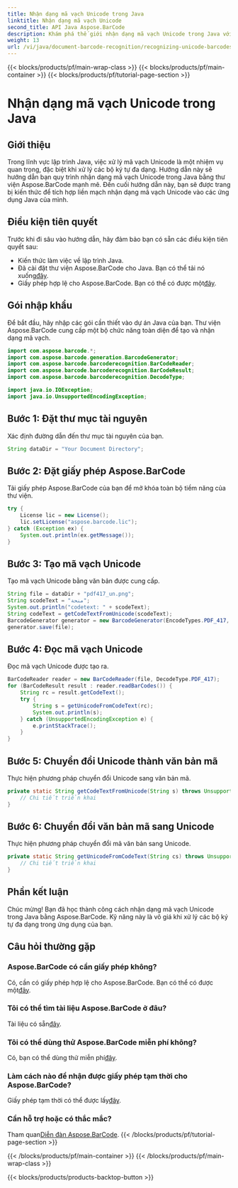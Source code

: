 ```yaml
---
title: Nhận dạng mã vạch Unicode trong Java
linktitle: Nhận dạng mã vạch Unicode
second_title: API Java Aspose.BarCode
description: Khám phá thế giới nhận dạng mã vạch Unicode trong Java với Aspose.BarCode. Hãy làm theo hướng dẫn từng bước của chúng tôi để tích hợp liền mạch các bộ ký tự đa dạng vào ứng dụng của bạn.
weight: 13
url: /vi/java/document-barcode-recognition/recognizing-unicode-barcodes/
---
```


{{< blocks/products/pf/main-wrap-class >}}
{{< blocks/products/pf/main-container >}}
{{< blocks/products/pf/tutorial-page-section >}}

# Nhận dạng mã vạch Unicode trong Java


## Giới thiệu

Trong lĩnh vực lập trình Java, việc xử lý mã vạch Unicode là một nhiệm vụ quan trọng, đặc biệt khi xử lý các bộ ký tự đa dạng. Hướng dẫn này sẽ hướng dẫn bạn quy trình nhận dạng mã vạch Unicode trong Java bằng thư viện Aspose.BarCode mạnh mẽ. Đến cuối hướng dẫn này, bạn sẽ được trang bị kiến thức để tích hợp liền mạch nhận dạng mã vạch Unicode vào các ứng dụng Java của mình.

## Điều kiện tiên quyết

Trước khi đi sâu vào hướng dẫn, hãy đảm bảo bạn có sẵn các điều kiện tiên quyết sau:

- Kiến thức làm việc về lập trình Java.
-  Đã cài đặt thư viện Aspose.BarCode cho Java. Bạn có thể tải nó xuống[đây](https://releases.aspose.com/barcode/java/).
-  Giấy phép hợp lệ cho Aspose.BarCode. Bạn có thể có được một[đây](https://purchase.aspose.com/buy).

## Gói nhập khẩu

Để bắt đầu, hãy nhập các gói cần thiết vào dự án Java của bạn. Thư viện Aspose.BarCode cung cấp một bộ chức năng toàn diện để tạo và nhận dạng mã vạch.

```java
import com.aspose.barcode.*;
import com.aspose.barcode.generation.BarcodeGenerator;
import com.aspose.barcode.barcoderecognition.BarCodeReader;
import com.aspose.barcode.barcoderecognition.BarCodeResult;
import com.aspose.barcode.barcoderecognition.DecodeType;

import java.io.IOException;
import java.io.UnsupportedEncodingException;
```

## Bước 1: Đặt thư mục tài nguyên

Xác định đường dẫn đến thư mục tài nguyên của bạn.

```java
String dataDir = "Your Document Directory";
```

## Bước 2: Đặt giấy phép Aspose.BarCode

Tải giấy phép Aspose.BarCode của bạn để mở khóa toàn bộ tiềm năng của thư viện.

```java
try {
    License lic = new License();
    lic.setLicense("aspose.barcode.lic");
} catch (Exception ex) {
    System.out.println(ex.getMessage());
}
```

## Bước 3: Tạo mã vạch Unicode

Tạo mã vạch Unicode bằng văn bản được cung cấp.

```java
String file = dataDir + "pdf417_un.png";
String scodeText = "منحة";
System.out.println("codetext: " + scodeText);
String codeText = getCodeTextFromUnicode(scodeText);
BarcodeGenerator generator = new BarcodeGenerator(EncodeTypes.PDF_417, codeText);
generator.save(file);
```

## Bước 4: Đọc mã vạch Unicode

Đọc mã vạch Unicode được tạo ra.

```java
BarCodeReader reader = new BarCodeReader(file, DecodeType.PDF_417);
for (BarCodeResult result : reader.readBarCodes()) {
    String rc = result.getCodeText();
    try {
        String s = getUnicodeFromCodeText(rc);
        System.out.println(s);
    } catch (UnsupportedEncodingException e) {
        e.printStackTrace();
    }
}
```

## Bước 5: Chuyển đổi Unicode thành văn bản mã

Thực hiện phương pháp chuyển đổi Unicode sang văn bản mã.

```java
private static String getCodeTextFromUnicode(String s) throws UnsupportedEncodingException {
    // Chi tiết triển khai
}

```

## Bước 6: Chuyển đổi văn bản mã sang Unicode

Thực hiện phương pháp chuyển đổi mã văn bản sang Unicode.

```java
private static String getUnicodeFromCodeText(String cs) throws UnsupportedEncodingException {
    // Chi tiết triển khai
}
```

## Phần kết luận

Chúc mừng! Bạn đã học thành công cách nhận dạng mã vạch Unicode trong Java bằng Aspose.BarCode. Kỹ năng này là vô giá khi xử lý các bộ ký tự đa dạng trong ứng dụng của bạn.

## Câu hỏi thường gặp

### Aspose.BarCode có cần giấy phép không?
Có, cần có giấy phép hợp lệ cho Aspose.BarCode. Bạn có thể có được một[đây](https://purchase.aspose.com/buy).

### Tôi có thể tìm tài liệu Aspose.BarCode ở đâu?
 Tài liệu có sẵn[đây](https://reference.aspose.com/barcode/java/).

### Tôi có thể dùng thử Aspose.BarCode miễn phí không?
 Có, bạn có thể dùng thử miễn phí[đây](https://releases.aspose.com/).

### Làm cách nào để nhận được giấy phép tạm thời cho Aspose.BarCode?
 Giấy phép tạm thời có thể được lấy[đây](https://purchase.aspose.com/temporary-license/).

### Cần hỗ trợ hoặc có thắc mắc?
 Tham quan[Diễn đàn Aspose.BarCode](https://forum.aspose.com/c/barcode/13).
{{< /blocks/products/pf/tutorial-page-section >}}

{{< /blocks/products/pf/main-container >}}
{{< /blocks/products/pf/main-wrap-class >}}

{{< blocks/products/products-backtop-button >}}
